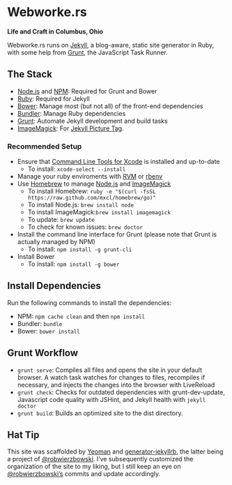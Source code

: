 # Webworke.rs
**Life and Craft in Columbus, Ohio**

Webworke.rs runs on [Jekyll](http://jekyllrb.com/), a blog-aware, static site generator in Ruby, with some help from [Grunt](http://gruntjs.com/), the JavaScript Task Runner.

## The Stack
- [Node.js](http://nodejs.org/) and [NPM](https://npmjs.org/): Required for Grunt and Bower
- [Ruby](http://www.ruby-lang.org/): Required for Jekyll
- [Bower](http://bower.io/): Manage most (but not all) of the front-end dependencies
- [Bundler](http://gembundler.com/): Manage Ruby dependencies
- [Grunt](http://gruntjs.com/): Automate Jekyll development and build tasks
- [ImageMagick](http://www.imagemagick.org/script/): For [Jekyll Picture Tag](https://github.com/robwierzbowski/jekyll-picture-tag).

### Recommended Setup
- Ensure that [Command Line Tools for Xcode](https://developer.apple.com/xcode/) is installed and up-to-date
    - To install: `xcode-select --install`
- Manage your ruby enviroments with [RVM](https://rvm.io/) or [rbenv](https://github.com/sstephenson/rbenv)
- Use [Homebrew](http://brew.sh/) to manage [Node.js](http://nodejs.org/) and [ImageMagick](http://www.imagemagick.org/script/)
    - To install Homebrew: `ruby -e "$(curl -fsSL https://raw.github.com/mxcl/homebrew/go)"`
    - To install Node.js: `brew install node`
    - To install ImageMagick:`brew install imagemagick`
    - To update: `brew update`
    - To check for known issues: `brew doctor`
- Install the command line interface for Grunt (please note that Grunt is actually managed by NPM)
    - To install: `npm install -g grunt-cli`
- Install Bower
    - To install: `npm install -g bower`

## Install Dependencies
Run the following commands to install the dependencies:
- NPM: `npm cache clean` and then `npm install`
- Bundler: `bundle`
- Bower: `bower install`

## Grunt Workflow
- `grunt serve`: Compiles all files and opens the site in your default browser. A watch task watches for changes to files, recompiles if necessary, and injects the changes into the browser with LiveReload
- `grunt check`: Checks for outdated dependencies with grunt-dev-update, Javascript code quality with JSHint, and Jekyll health with `jekyll doctor`
- `grunt build`: Builds an optimized site to the dist directory.

## Hat Tip
This site was scaffolded by [Yeoman](http://yeoman.io/) and [generator-jekyllrb](https://github.com/robwierzbowski/generator-jekyllrb), the latter being a project of [@robwierzbowski](https://github.com/robwierzbowski). I’ve subsequently customized the organization of the site to my liking, but I still keep an eye on [@robwierzbowski’s](https://github.com/robwierzbowski) commits and update accordingly.
